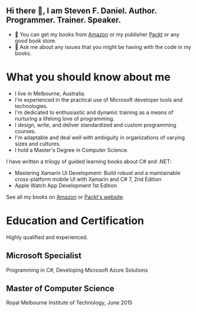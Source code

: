 ## Hi there 👋, I am Steven F. Daniel. Author. Programmer. Trainer. Speaker.

- 📖 You can get my books from [Amazon](https://www.amazon.com/Steven-F.-Daniel/e/B01NAV345T/) or my publisher [Packt](https://subscription.packtpub.com/search?query=steven+f.+daniel) or any good book store.
- 💬 Ask me about any issues that you might be having with the code in my books.

# What you should know about me

- I live in Melbourne, Australia.
- I'm experienced in the practical use of Microsoft developer tools and technologies.
- I'm dedicated to enthusiastic and dynamic training as a means of nurturing a lifelong love of programming.
- I design, write, and deliver standardized and custom programming courses.
- I'm adaptable and deal well with ambiguity in organizations of varying sizes and cultures.
- I hold a Master's Degree in Computer Science.

I have written a trilogy of guided learning books about C# and .NET:
- Mastering Xamarin UI Development: Build robust and a maintainable cross-platform mobile UI with Xamarin and C# 7, 2nd Edition
- Apple Watch App Development 1st Edition

See all my books on [Amazon](https://www.amazon.com/Steven-F.-Daniel/e/B01NAV345T/) or 
[Packt's website](https://subscription.packtpub.com/search?query=steven+f.+daniel).

# Education and Certification
Highly qualified and experienced.

## Microsoft Specialist
Programming in C#, Developing Microsoft Azure Solutions

## Master of Computer Science
Royal Melbourne Institute of Technology, June 2015

